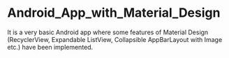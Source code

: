 # Android_App_with_Material_Design
It is a very basic Android app where some features of Material Design (RecyclerView, Expandable ListView, Collapsible AppBarLayout with Image etc.) have been implemented.
